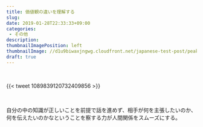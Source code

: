 ```yaml
---
title: 価値観の違いを理解する
slug: 
date: 2019-01-28T22:33:33+09:00
categories: 
 - その他
description: 
thumbnailImagePosition: left
thumbnailImage: //d1u9biwaxjngwg.cloudfront.net/japanese-test-post/peak-140.jpg
draft: true
---
```


<!--more-->

&nbsp;

{{< tweet 1089839120732409856 >}}
&nbsp;

&nbsp;

自分の中の知識が正しいことを前提で話を進めず、相手が何を主張したいのか、何を伝えたいのかなということを察する力が人間関係をスムーズにする。
